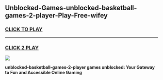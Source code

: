 
## Unblocked-Games-unblocked-basketball-games-2-player-Play-Free-wifey
<h3>
<a href="https://premium76.site?title=unblocked-basketball-games-2-player&ref=23A">CLICK TO PLAY</a></h3>
<hr>

<h3>
<a href="https://premium76.site?title=unblocked-basketball-games-2-player&ref=23A">CLICK 2 PLAY</a>
  
</h3>

<a href="https://premium76.site?title=unblocked-basketball-games-2-player&ref=23A"><img src="https://clearcache.store/games.png"></a>


**unblocked-basketball-games-2-player games unblocked: Your Gateway to Fun and Accessible Online Gaming**
